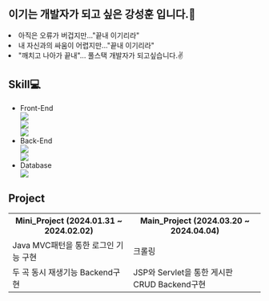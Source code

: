 ## 이기는 개발자가 되고 싶은 강성훈 입니다.🤭
  <li>아직은 오류가 버겁지만..."끝내 이기리라" </li>
  <li>내 자신과의 싸움이 어렵지만..."끝내 이기리라" </li>
  <li>"깨치고 나아가 끝내"... 풀스택 개발자가 되고싶습니다.✌️</li>
  
## Skill💻
<ul>
  <li>Front-End</li>
    <img src="https://img.shields.io/badge/HTML5-E34F26?style=for-the-badge&logo=HTML5&logoColor=white"/> <br>
    <img src="https://img.shields.io/badge/CSS3-1572B6?style=for-the-badge&logo=CSS3&logoColor=white"/> <br>
    <img src="https://img.shields.io/badge/JavaScript-F7DF1E?style=for-the-badge&logo=JavaScript&logoColor=white"/> <br>
  <li>Back-End</li>
    <img src="https://img.shields.io/badge/Java-007396?style=for-the-badge&logo=java&logoColor=white"/> <br>
    <img src="https://img.shields.io/badge/Eclipse-2C2255?style=for-the-badge&logo=Eclipse&logoColor=white"/>  <br>
  <li>Database</li>
    <img src="https://img.shields.io/badge/Oracle 11g-F80000?style=for-the-badge&logo=Oracle&logoColor=white"/> <br>
</ul>

## Project

<table>
  <tr>
    <th>Mini_Project (2024.01.31 ~ 2024.02.02)</th>
    <th>Main_Project (2024.03.20 ~ 2024.04.04)</th>
  </tr>
  <tr>
    <td>Java MVC패턴을 통한 로그인 기능 구현</td>
    <td>크롤링</td>
  </tr>
  <tr>
    <td>두 곡 동시 재생기능 Backend구현</td>
    <td>JSP와 Servlet을 통한 게시판 CRUD Backend구현</td>
  </tr>
</table>
